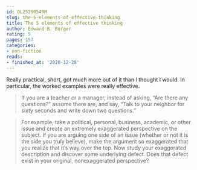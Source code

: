 ```yaml
---
id: OL25290549M
slug: the-5-elements-of-effective-thinking
title: The 5 elements of effective thinking
author: Edward B. Burger
rating: 5
pages: 157
categories:
- non-fiction
reads:
- finished_at: '2020-12-28'
---
```

Really practical, short, got much more out of it than I thought I would. In particular, the worked examples were really effective.

<blockquote>If you are a teacher or a manager, instead of asking, “Are there any questions?” assume there are, and say, “Talk to your neighbor for sixty seconds and write down two questions.”</blockquote>

<blockquote>For example, take a political, personal, business, academic, or other issue and create an extremely exaggerated perspective on the subject. If you are arguing one side of an issue (whether or not it is the side you truly believe), make the argument so exaggerated that you realize that it’s way over the top. Now study your exaggerated description and discover some underlying defect. Does that defect exist in your original, nonexaggerated perspective?</blockquote>
